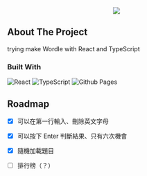<div align="center"><img src="https://i.imgur.com/AbpRJtJ.png"/></div>



## About The Project
trying make Wordle with React and TypeScript


### Built With
![React](https://img.shields.io/badge/react-%2320232a.svg?style=for-the-badge&logo=react&logoColor=%2361DAFB)
![TypeScript](https://img.shields.io/badge/typescript-%23007ACC.svg?style=for-the-badge&logo=typescript&logoColor=white)
![Github Pages](https://img.shields.io/badge/github%20pages-121013?style=for-the-badge&logo=github&logoColor=white)


## Roadmap
- [x] 可以在第一行輸入、刪除英文字母
- [x] 可以按下 Enter 判斷結果、只有六次機會
- [x] 隨機加載題目
- [ ] 排行榜（？）

